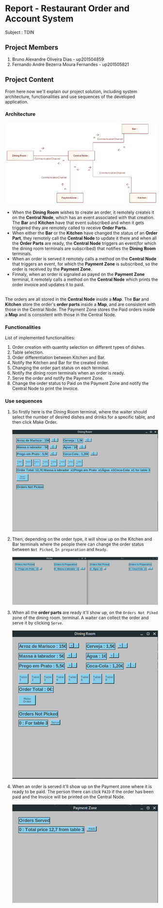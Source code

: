 # Report - Restaurant Order and Account System

Subject : TDIN

## Project Members

1. Bruno Alexandre Oliveira Dias - up201504859
2. Fernando André Bezerra Moura Fernandes - up201505821

## Project Content

From here now we'll explain our project solution, including system architecture, functionalities and use sequences of the developed application.

### Architecture

![alt text](images/Communication&#32;Interaction&#32;Communication&#32;diagram.png)

- When the **Dining Room** wishes to create an order, it remotely creates it on the **Central Node**, which has an event associated with that creation. The **Bar** and **Kitchen** have that event subscribed and when it gets triggered they are remotely called to receive **Order Parts**.
- When either the **Bar** or the **Kitchen** have changed the status of an **Order Part**, they remotely call the **Central Node** to update it there and when all the **Order Parts** are ready, the **Central Node** triggers an event(for which the dining room terminals are subscribed) that notifies the **Dining Room** terminals.
- When an order is served it remotely calls a method on the **Central Node** that triggers an event, for which the **Payment Zone** is subscribed, so the order is received by the **Payment Zone**.
- Finnaly, when an order is signaled as payed on the **Payment Zone** terminal, it remotely calls a method on the **Central Node** which prints the order invoice and updates it to paid.
<br> </br>

The orders are all stored in the **Central Node** inside a **Map**.
The **Bar** and **Kitchen** store the order's **order parts** inside a **Map**, and are consistent with those in the Central Node.
The Payment Zone stores the Paid orders inside a **Map** and is consistent with those in the Central Node.

### Functionalities

List of implemented functionalities:

1. Order creation with quantity selection on different types of dishes.
2. Table selection.
3. Order differentiation between Kitchen and Bar.
4. Notify the Kitchen and Bar for the created order.
5. Changing the order part status on each terminal.
6. Notify the dining room terminals when an order is ready.
7. Serve the order and notify the Payment Zone.
8. Change the order status to Paid on the Payment Zone and notify the Central Node to print the Invoice.

### Use sequences

1. So firstly here is the Dining Room terminal, where the waiter should select the number of desired dishes and drinks for a specific table, and then click Make Order.<br> </br>
![alt text](images/diningRoom.png)

2. Then, depending on the order type, it will show up on the Kitchen and Bar terminals where the people there can change the order status between `Not Picked`, `In preparation` and `Ready`.<br> </br>
![alt text](images/orderDealing.png)

3. When all the **order parts** are ready it'll show up, on the `Orders Not Piked` zone of the dining room. terminal. A waiter can collect the order and serve it by clicking `Serve`. <br> </br>
![alt text](images/diningRoomNotPicked.png)

4. When an order is served it'll show up on the Payment zone where it is ready to be paid. The person there can click `PAID` if the order has been paid and the Invoice will be printed on the Central Node.<br> </br>
![alt text](images/PaymentZone.png)